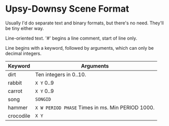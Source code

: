 # Upsy-Downsy Scene Format

Usually I'd do separate text and binary formats, but there's no need. They'll be tiny either way.

Line-oriented text.
'#' begins a line comment, start of line only.

Line begins with a keyword, followed by arguments, which can only be decimal integers.

| Keyword     | Arguments |
|-------------|-----------|
| dirt        | Ten integers in 0..10. |
| rabbit      | `X Y` 0..9 |
| carrot      | `X Y` 0..9 |
| song        | `SONGID` |
| hammer      | `X W PERIOD PHASE` Times in ms. Min PERIOD 1000. |
| crocodile   | `X Y` |
